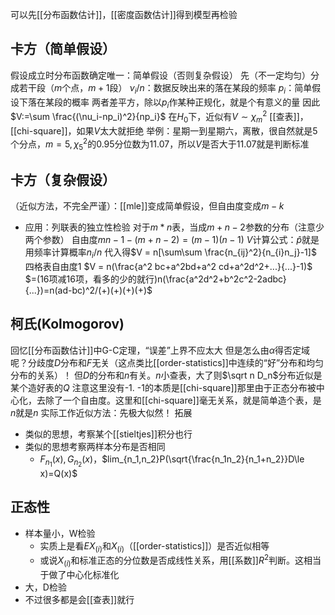 可以先[[分布函数估计]]，[[密度函数估计]]得到模型再检验
## 卡方（简单假设）
假设成立时分布函数确定唯一：简单假设（否则复杂假设）
先（不一定均匀）分成若干段（$m$个点，$m+1$段）
$\nu_i/n$：数据反映出来的落在某段的频率
$p_i$：简单假设下落在某段的概率
两者差平方，除以$p_i$作某种正规化，就是个有意义的量
因此$V:=\sum \frac{(\nu_i-np_i)^2}{np_i}$
在$H_0$下，近似有$V\sim \chi^2_m$
[[查表]]，[[chi-square]]，如果$V$太大就拒绝
举例：星期一到星期六，离散，很自然就是5个分点，$m=5,\chi_5^2$的0.95分位数为11.07，所以$V$是否大于$11.07$就是判断标准
## 卡方（复杂假设）
（近似方法，不完全严谨）：[[mle]]变成简单假设，但自由度变成$m-k$
- 应用：列联表的独立性检验
对于$m*n$表，当成$m+n-2$参数的分布（注意少两个参数）
自由度$mn-1-(m+n-2)=(m-1)(n-1)$
$V$计算公式：$\hat p$就是用频率计算概率$n_i/n$
代入得$V = n[\sum\sum \frac{n_{ij}^2}{n_{i}n_j}-1]$
四格表自由度1
$V = n(\frac{a^2 bc+a^2bd+a^2 cd+a^2d^2+...}{...}-1)$
$=(16项减16项，看多的少的就行)n(\frac{a^2d^2+b^2c^2-2adbc}{...})=n(ad-bc)^2/(+)(+)(+)(+)$
## 柯氏(Kolmogorov)
回忆[[分布函数估计]]中G-C定理，“误差”上界不应太大
但是怎么由$\alpha$得否定域呢？分歧度$D$分布和$F$无关（这点类比[[order-statistics]]中连续的“好”分布和均匀分布的关系）！
但$D$的分布和$n$有关。$n$小查表，大了则$\sqrt n D_n$分布近似是某个造好表的$Q$
注意这里没有-1. -1的本质是[[chi-square]]那里由于正态分布被中心化，去除了一个自由度。这里和[[chi-square]]毫无关系，就是简单造个表，是$n$就是$n$
实际工作近似方法：先极大似然！
拓展
- 类似的思想，考察某个[[stieltjes]]积分也行
- 类似的思想考察两样本分布是否相同
  - $F_{n_1}(x),G_{n_2}(x)$，$lim_{n_1,n_2}P(\sqrt{\frac{n_1n_2}{n_1+n_2}}D\le x)=Q(x)$
## 正态性
- 样本量小，W检验
  - 实质上是看$EX_{(i)}$和$X_{(i)}$（[[order-statistics]]）是否近似相等
  - 或说$X_{(i)}$和标准正态的分位数是否成线性关系，用[[系数]]$R^2$判断。这相当于做了中心化标准化
- 大，D检验
- 不过很多都是会[[查表]]就行